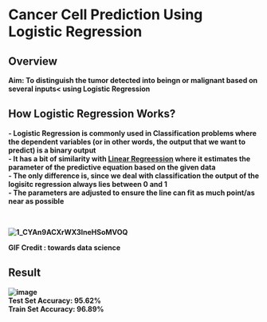 <H1><b> Cancer Cell Prediction Using Logistic Regression</b> </h1>

<h2><b>Overview</b></h2>
<b>Aim: To distinguish the tumor detected into beingn or malignant based on several inputs< using Logistic Regression<br>
  
  <h2><b>How Logistic Regression Works?</b></h2>
  <p>
  - Logistic Regression is commonly used in Classification problems where the dependent variables (or in other words, the output that we want to predict) is a binary output</br>
  - It has a bit of similarity with <u>Linear Regreession</u> where it estimates the parameter of the predictive equation based on the given data</br>
  - The only difference is, since we deal with classification the output of the logisitc regression always lies between 0 <b>and</b> 1 </br>
  - The parameters are adjusted to ensure the line can fit as much point/as near as possible
  </p></br>
  
![1_CYAn9ACXrWX3IneHSoMVOQ](https://user-images.githubusercontent.com/88897287/136753494-06424aac-c895-45ca-9ea0-5c0379c981c5.gif)
<p>
  GIF Credit : towards data science
</p>

 
  

<h2><b>Result</b></h2>

  ![image](https://user-images.githubusercontent.com/88897287/136725146-eb219644-cf17-4c41-a207-f1e5024133cb.png) </br>
  Test Set Accuracy: 95.62% </br>
  Train Set Accuracy: 96.89%
  


